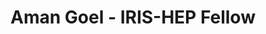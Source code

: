 ---
layout: fellow
pagetype: fellow
shortname: amangoel185
permalink: /fellows/amangoel185.html
fellow-name: Aman Goel
title: Aman Goel - IRIS-HEP Fellow
active: false
dates:
- start: 2022-02-15
  end: 2022-08-15
- start: 2021-06-01
  end: 2021-08-31
photo: /assets/images/team/fellows-2022/Aman-Goel.png
institution: Cluster Innovation Centre, University of Delhi
e-mail: aman.goel185@gmail.com
focus-area: as

projects:
- project_title: Hist Serialization and Interactivity
  project_goal: >
    This project proposes the development of the Hist library further via the implementation
    of new features and advanced functionality such as serialization, interpolator
    integration and improved reprs. It would also address bug fixes, test coverage
    and documentation.<br/><br/>
    Further, it proposes the development of the uproot-browser into a fully functional
    library that would be based on textual and be able to view histograms. It would
    have a tree-like browser on the left, a plotext based plot viewer on the right
    and a potential control box below the plot. It would enable a user to browse and
    look inside a ROOT file, completely via the terminal.
  mentors:
  - Henry Schreiner (Princeton University)
  proposal: /assets/pdf/fellows-2022/Fellow-Aman-Goel-Proposal-2.pdf

- project_title: Advancing the Hist library
  project_goal: >
    Hist is a powerful Histogramming tool for analysis based on boost-histogram. It
    is a friendly analysis-focused project that uses boost-histogram as a backend
    to do the work, but provides plotting tools, shortcuts, and new ideas.<br/><br/>
    To advance the Hist library further, this project proposes the implementation
    of various features, testing, improved documentation and tutorials. This would
    help in improving the performance, usability, accessibility and scope of functionality
    of the library.
  mentors:
  - Henry Schreiner - (Princeton University)
  proposal: /assets/pdf/fellows-2021/Fellow-Aman-Goel-Proposal.pdf

presentations:
- title: "Hist Serialization and Interactivity"
  date: 2022-10-05
  url: https://indico.cern.ch/event/1195273/#4-aman-goel-hist-serialization
  meeting: IRIS-HEP Fellows Presentations 2022
  meetingurl: https://indico.cern.ch/event/1195273/
  recordingurl: https://youtu.be/rjqnJbT7T1s?t=2329
  focus-area: as

- title: "Teaching Python the Sustainable Way: Lessons Learned at HSF Training"
  date: 2022-09-12
  url: https://indico.cern.ch/event/1150631/contributions/5014278/
  meeting: PyHEP 2022 (virtual) Workshop
  meetingurl: https://indico.cern.ch/event/1150631/
  recordingurl: https://youtu.be/g6w3lpvN_gk
  focus-area: ssc

- title: "Histograms as Objects: Tools for Efficient Analysis and Interactivity"
  date: 2022-09-12
  url: https://indico.cern.ch/event/1150631/contributions/5014273/
  meeting: PyHEP 2022 (virtual) Workshop
  meetingurl: https://indico.cern.ch/event/1150631/
  recordingurl: https://youtu.be/B48NGPL1j-A
  focus-area: as

- title: "boost-histogram / hist"
  date: 2022-03-02
  url: https://indico.cern.ch/event/1133099/#1-boost-histogram-hist
  meeting: PyHEP WG topical meeting - boost-histogram / Hist
  meetingurl: https://indico.cern.ch/event/1133099/
  focus-area: as

- title: "Advancing the Hist library"
  date: 2021-09-27
  url: https://indico.cern.ch/event/1071405/#6-aman-goel-advancing-the-hist
  meeting: IRIS-HEP Fellow presentations
  meetingurl: https://indico.cern.ch/event/1071405/
  recordingurl: https://youtu.be/xdryv2yeLfQ?t=645
  focus-area: as

- title: High-Performance Histogramming for HEP Analysis
  date: 2021-07-07
  url: https://indico.cern.ch/event/1019958/contributions/4430375/
  meeting: PyHEP 2021 (virtual) Workshop
  meetingurl: https://indico.cern.ch/event/1019958/
  recordingurl: https://youtu.be/jewb5q6_Rpk
  focus-area: as

current_status: >
  <strong>January 2023</strong> - Research Software Engineer at The University of Manchester
github-username: amangoel185

linkedin-profile: https://www.linkedin.com/in/amangoel185
---